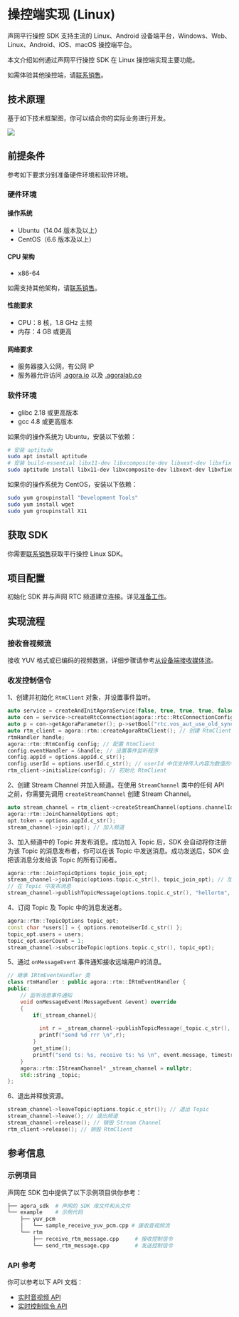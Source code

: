 # 操控端实现 (Linux)

声网平行操控 SDK 支持主流的 Linux、Android 设备端平台，Windows、Web、Linux、Android、iOS、macOS 操控端平台。

本文介绍如何通过声网平行操控 SDK 在 Linux 操控端实现主要功能。

<div class="alert note">如需体验其他操控端，请<a href="https://www.shengwang.cn/contact-sales/">联系销售</a>。</div>


## 技术原理

基于如下技术框架图，你可以结合你的实际业务进行开发。

![](https://web-cdn.agora.io/docs-files/1680235728939)


## 前提条件

参考如下要求分别准备硬件环境和软件环境。

### 硬件环境

#### 操作系统

- Ubuntu（14.04 版本及以上）
- CentOS（6.6 版本及以上）

#### CPU 架构

- x86-64

如需支持其他架构，请[联系销售](https://www.shengwang.cn/contact-sales/)。

#### 性能要求

- CPU：8 核，1.8 GHz 主频
- 内存：4 GB 或更高

#### 网络要求

- 服务器接入公网，有公网 IP
- 服务器允许访问 [.agora.io](http://agora.io/) 以及 [.agoralab.co](http://agoralab.co/)

### 软件环境

- glibc 2.18 或更高版本
- gcc 4.8 或更高版本

如果你的操作系统为 Ubuntu，安装以下依赖：

```bash
# 安装 aptitude
sudo apt install aptitude
# 安装 build-essential libx11-dev libxcomposite-dev libxext-dev libxfixes-dev libxdamage-dev cmake
sudo aptitude install libx11-dev libxcomposite-dev libxext-dev libxfixes-dev libxdamage-dev cmake
```

如果你的操作系统为 CentOS，安装以下依赖：

```bash
sudo yum groupinstall "Development Tools"
sudo yum install wget
sudo yum groupinstall X11
```


## 获取 SDK

你需要[联系销售](https://www.shengwang.cn/contact-sales/)获取平行操控 Linux SDK。


## 项目配置

初始化 SDK 并与声网 RTC 频道建立连接。详见[准备工作](https://docs.agora.io/cn/server_gateway/server_gateway_tx_rx_stream?platform=Linux#%E5%87%86%E5%A4%87%E5%B7%A5%E4%BD%9C)。


## 实现流程

### 接收音视频流

接收 YUV 格式或已编码的视频数据，详细步骤请参考[从设备端接收媒体流](https://docs.agora.io/cn/server_gateway/server_gateway_tx_rx_stream?platform=Linux#%E4%BB%8E%E5%AE%A2%E6%88%B7%E7%AB%AF%E6%8E%A5%E6%94%B6%E5%AA%92%E4%BD%93%E6%B5%81)。

### 收发控制信令

1、创建并初始化 `RtmClient` 对象，并设置事件监听。

```cpp
auto service = createAndInitAgoraService(false, true, true, true, false, options.appId.c_str());
auto con = service->createRtcConnection(agora::rtc::RtcConnectionConfiguration());
auto p = con->getAgoraParameter(); p->setBool("rtc.vos_aut_use_old_sync",false); // 使用新的流订阅模式
auto rtm_client = agora::rtm::createAgoraRtmClient(); // 创建 RtmClient
rtmHandler handle;
agora::rtm::RtmConfig config; // 配置 RtmClient
config.eventHandler = &handle; // 设置事件监听程序
config.appId = options.appId.c_str();
config.userId = options.userId.c_str(); // userId 中仅支持传入内容为数值的字符串，例如 "1234567"
rtm_client->initialize(config); // 初始化 RtmClient
```

2、创建 Stream Channel 并加入频道。在使用 `StreamChannel` 类中的任何 API 之前，你需要先调用 `createStreamChannel` 创建 Stream Channel。

```cpp
auto stream_channel = rtm_client->createStreamChannel(options.channelId.c_str()); // 创建 Stream Channel
agora::rtm::JoinChannelOptions opt;
opt.token = options.appId.c_str();
stream_channel->join(opt); // 加入频道
```

3、加入频道中的 Topic 并发布消息。成功加入 Topic 后，SDK 会自动将你注册为该 Topic 的消息发布者，你可以在该 Topic 中发送消息。成功发送后，SDK 会把该消息分发给该 Topic 的所有订阅者。

```cpp
agora::rtm::JoinTopicOptions topic_join_opt;
stream_channel->joinTopic(options.topic.c_str(), topic_join_opt); // 加入 Topic
// 在 Topic 中发布消息
stream_channel->publishTopicMessage(options.topic.c_str(), "hellortm", 9);
```

4、订阅 Topic 及 Topic 中的消息发送者。

```cpp
agora::rtm::TopicOptions topic_opt;
const char *users[] = { options.remoteUserId.c_str() };
topic_opt.users = users;
topic_opt.userCount = 1;
stream_channel->subscribeTopic(options.topic.c_str(), topic_opt);
```

5、通过 `onMessageEvent` 事件通知接收远端用户的消息。

```cpp
// 继承 IRtmEventHandler 类
class rtmHandler : public agora::rtm::IRtmEventHandler {
public:
    // 监听消息事件通知
    void onMessageEvent(MessageEvent &event) override
    {
        if(_stream_channel){
         
          int r = _stream_channel->publishTopicMessage(_topic.c_str(), event.message, 12);
          printf("send %d rrr \n",r);
        }
        get_stime();
        printf("send ts: %s, receive ts: %s \n", event.message, timestr);
    }
    agora::rtm::IStreamChannel* _stream_channel = nullptr;
    std::string _topic;
};
```

6、退出并释放资源。

```cpp
stream_channel->leaveTopic(options.topic.c_str()); // 退出 Topic
stream_channel->leave(); // 退出频道
stream_channel->release(); // 销毁 Stream Channel
rtm_client->release(); // 销毁 RtmClient
```


## 参考信息

### 示例项目
声网在 SDK 包中提供了以下示例项目供你参考：

```bash
├── agora_sdk  # 声网的 SDK 库文件和头文件
└── example    # 示例代码
    ├── yuv_pcm
    │   └── sample_receive_yuv_pcm.cpp # 接收音视频流
    └── rtm
        ├── receive_rtm_message.cpp     # 接收控制信令
        └── send_rtm_message.cpp        # 发送控制信令
```

### API 参考

你可以参考以下 API 文档：

- [实时音视频 API](https://docs.agora.io/cn/server_gateway/API%20Reference/linux_server_cpp/index.html)
- [实时控制信令 API](https://docs-preprod.agora.io/cn/rtm-2.x/api-overview-linux?platform=Linux)